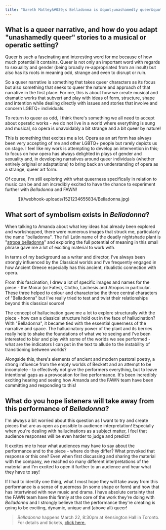 ```yaml
---
title: "Gareth Mattey&#039;s Belladonna is &quot;unashamedly queer&quot;"
---
```


## What is a queer narrative, and how do you adapt "unashamedly queer" stories to a musical or operatic setting?

Queer is such a fascinating and interesting word for me because of how much potential it contains. Queer is not only an important word with regards to sexuality and gender (being broadly re-appropriated from an insult) but also has its roots in meaning odd, strange and even to disrupt or ruin. 

So a queer narrative is something that takes queer characters as its focus but also something that seeks to queer the nature and approach of that narrative in the first place. For me, this is about how we create musical and dramatic works that subvert and play with ideas of form, structure, shape and intention while dealing directly with issues and stories that involve and concern LGBTQ+ individuals.

To return to queer as odd, I think there's something we all need to accept about operatic works - we do not live in a world where everything is sung and musical, so opera is unavoidably a bit strange and a bit queer by nature! 

This is something that excites me a lot. Opera as an art form has always been very accepting of me and other LGBTQ+ people but rarely depicts us on stage. I feel like my work is attempting to develop an intervention in this; to focus on how opera has always delighted in plays of gender and sexuality and, in developing narratives around queer individuals (whether entirely original or adaptations) to bring back an understanding of opera as a strange, queer art form.

Of course, I'm still exploring with what queerness specifically in relation to music can be and am incredibly excited to have the chance to experiment further with *Belladonna* and FAWN!

<figure data-type="image">
![](/webhook-uploads/1521234655834/Belladonna.jpg)
</figure>

## What sort of symbolism exists in *Belladonna*? 

When talking to Amanda about what key ideas had already been explored and workshopped, there were numerous images that struck me, particularly the name "belladonna". The full Latin name of the deadly nightshade plant is "[atropa belladonna](https://en.wikipedia.org/wiki/Atropa_belladonna)" and exploring the full potential of meaning in this small phrase gave me a lot of exciting material to work with.

In terms of my background as a writer and director, I've always been strongly influenced by the Classical worlds and I've frequently engaged in how Ancient Greece especially has this ancient, ritualistic connection with opera. 

From this fascination, I drew a lot of specific images and names for the piece - the Moirai (or Fates), Clotho, Lachesis and Atropos in particular. These three helped to colour and characterise the three central characters of "Belladonna" but I've really tried to test and twist their relationships beyond this classical source!

The concept of hallucination gave me a lot to explore structurally with the piece - how can a classical structure hold out in the face of hallucination? With "Belladonna", it became tied with the essential queerness of the narrative and space. The hallucinatory power of the plant and its berries really help to shake the foundations of what we're seeing and I've been interested to blur and play with some of the worlds we see performed - what are the indicators I can put in the text to allude to the instability of transitioning between worlds?

Alongside this, there's elements of ancient and modern pastoral poetry, a strong influence from the empty worlds of Beckett and an attempt to be incomplete - to effectively not give the performers everything, but to leave intentional gaps as a provocation for live performance. It's been incredibly exciting hearing and seeing how Amanda and the FAWN team have been committing and responding to this!

## What do you hope listeners will take away from this performance of *Belladonna*?

I'm always a bit worried about this question as I want to try and create pieces that are as open as possible to audience interpretation! Especially when you're dealing with hallucinations as a subject matter, I feel that audience responses will be even harder to judge and predict!

It excites me to hear what audiences may have to say about the performance and to the piece - where do they differ? What provoked that response or this one? Even when first discussing and sharing the material with the company, we reached so many different interpretations of the material and I'm excited to open it further to an audience and hear what they have to say!

If I had to identify one thing, what I most hope they will take away from this performance is a sense of queerness (in some shape or form) and how that has intertwined with new music and drama. I have absolute certainty that the FAWN team have this firmly at the core of the work they're doing with *Belladonna* and I strongly believe that the performance they're creating is going to be exciting, dynamic, unique and (above all) queer!

>*Belladonna* happens March 22, 8:30pm at Kensington Hall in Toronto. For details and tickets, [click here.](https://www.fawnchambercreative.com/events/upcoming/)

